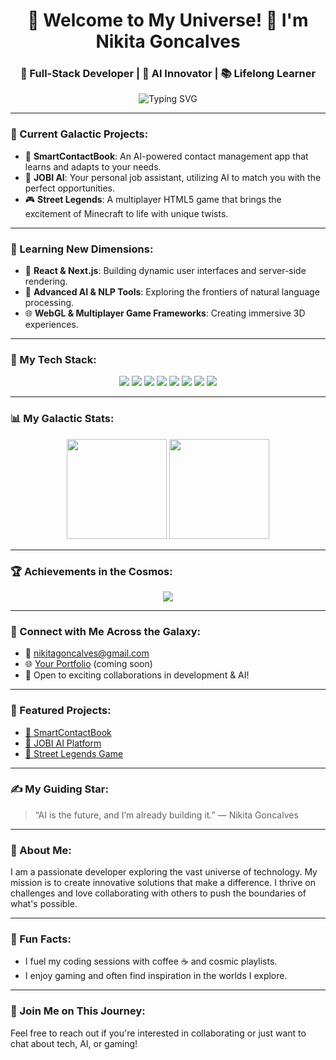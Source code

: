 <h1 align="center">🌌 Welcome to My Universe! 👋 I'm Nikita Goncalves</h1>
<h3 align="center">🚀 Full-Stack Developer | 🤖 AI Innovator | 📚 Lifelong Learner</h3>

<p align="center">
  <img src="https://readme-typing-svg.demolab.com?font=Fira+Code&weight=600&size=24&pause=1000&center=true&vCenter=true&width=435&lines=Crafting+the+Future+with+Code;AI+App+Builder;Always+Learning+%F0%9F%9A%80;Let's+Code+the+Future" alt="Typing SVG" />
</p>

---

### 💼 Current Galactic Projects:
- 🚀 **SmartContactBook**: An AI-powered contact management app that learns and adapts to your needs.
- 🧠 **JOBI AI**: Your personal job assistant, utilizing AI to match you with the perfect opportunities.
- 🎮 **Street Legends**: A multiplayer HTML5 game that brings the excitement of Minecraft to life with unique twists.

---

### 🌱 Learning New Dimensions:
- 🔧 **React & Next.js**: Building dynamic user interfaces and server-side rendering.
- 🧠 **Advanced AI & NLP Tools**: Exploring the frontiers of natural language processing.
- 🌐 **WebGL & Multiplayer Game Frameworks**: Creating immersive 3D experiences.

---

### 🧰 My Tech Stack:
<p align="center">
  <img src="https://img.shields.io/badge/-HTML5-E34F26?style=flat&logo=html5&logoColor=white" />
  <img src="https://img.shields.io/badge/-CSS3-1572B6?style=flat&logo=css3" />
  <img src="https://img.shields.io/badge/-JavaScript-F7DF1E?style=flat&logo=javascript&logoColor=black" />
  <img src="https://img.shields.io/badge/-Python-3776AB?style=flat&logo=python&logoColor=white" />
  <img src="https://img.shields.io/badge/-Django-092E20?style=flat&logo=django" />
  <img src="https://img.shields.io/badge/-React-20232A?style=flat&logo=react" />
  <img src="https://img.shields.io/badge/-Git-F05032?style=flat&logo=git" />
  <img src="https://img.shields.io/badge/-VS%20Code-007ACC?style=flat&logo=visual-studio-code" />
</p>

---

### 📊 My Galactic Stats:
<p align="center">
  <img src="https://github-readme-stats.vercel.app/api?username=NikitaGoncalves&show_icons=true&theme=radical" height="160"/>
  <img src="https://github-readme-streak-stats.herokuapp.com/?user=NikitaGoncalves&theme=radical" height="160"/>
</p>

---

### 🏆 Achievements in the Cosmos:
<p align="center">
  <img src="https://github-profile-trophy.vercel.app/?username=NikitaGoncalves&theme=juicyfresh&margin-w=10&row=2&column=3" />
</p>

---

### 🔗 Connect with Me Across the Galaxy:
- 📧 [nikitagoncalves@gmail.com](mailto:nikitagoncalves@gmail.com)  
- 🌐 [Your Portfolio](#) (coming soon)  
- 💼 Open to exciting collaborations in development & AI!

---

### 🚀 Featured Projects:
- [🔗 SmartContactBook](https://github.com/NikitaGoncalves/SmartContactBook)
- [🔗 JOBI AI Platform](https://github.com/NikitaGoncalves/JOBI-AI)
- [🔗 Street Legends Game](https://github.com/NikitaGoncalves/Street-Legends)

---

### ✍️ My Guiding Star:
> “AI is the future, and I’m already building it.” — Nikita Goncalves

---

### 🌌 About Me:
I am a passionate developer exploring the vast universe of technology. My mission is to create innovative solutions that make a difference. I thrive on challenges and love collaborating with others to push the boundaries of what's possible.

---

### 🌟 Fun Facts:
- I fuel my coding sessions with coffee ☕ and cosmic playlists.
- I enjoy gaming and often find inspiration in the worlds I explore.

---

### 🌠 Join Me on This Journey:
Feel free to reach out if you're interested in collaborating or just want to chat about tech, AI, or gaming!
